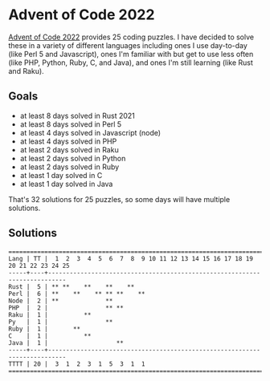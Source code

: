 # Advent of Code 2022

[Advent of Code 2022](https://adventofcode.com/2022/) provides 25 coding
puzzles. I have decided to solve these in a variety of different languages
including ones I use day-to-day (like Perl 5 and Javascript), ones I'm
familiar with but get to use less often (like PHP, Python, Ruby, C, and Java),
and ones I'm still learning (like Rust and Raku).

## Goals

- at least 8 days solved in Rust 2021
- at least 8 days solved in Perl 5
- at least 4 days solved in Javascript (node)
- at least 4 days solved in PHP
- at least 2 days solved in Raku
- at least 2 days solved in Python
- at least 2 days solved in Ruby
- at least 1 day solved in C
- at least 1 day solved in Java

That's 32 solutions for 25 puzzles, so some days will have multiple solutions.

## Solutions

```text
======================================================================================
Lang | TT |  1  2  3  4  5  6  7  8  9 10 11 12 13 14 15 16 17 18 19 20 21 22 23 24 25
-----+----+---------------------------------------------------------------------------
Rust |  5 | ** **    **    **    **
Perl |  6 | **    **    ** ** **    **
Node |  2 | **             **
PHP  |  2 |                ** **
Raku |  1 |          **
Py   |  1 |                **
Ruby |  1 |       **
C    |  1 |          **
Java |  1 |                   **
-----+----+---------------------------------------------------------------------------
TTTT | 20 |  3  1  2  3  1  5  3  1  1
======================================================================================
```
